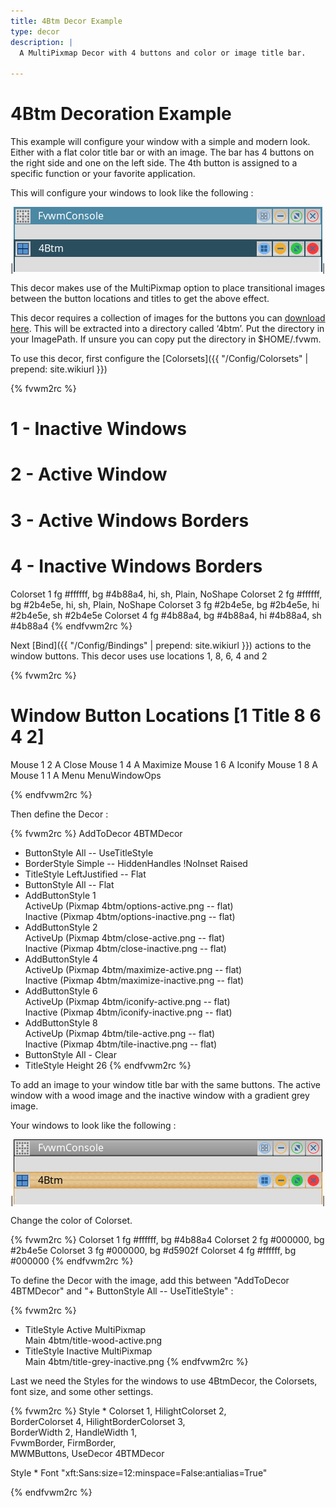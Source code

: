 ```yaml
---
title: 4Btm Decor Example
type: decor
description: |
  A MultiPixmap Decor with 4 buttons and color or image title bar.

---
```

# 4Btm Decoration Example

This example will configure your window with a simple and modern look. Either with a flat color
title bar or with an image. The bar has 4 buttons on the right side and one on the left side.
The 4th button is assigned to a specific function or your favorite application.

This will configure your windows to look like the following :

|![image](scrot1.png)|

This decor makes use of the MultiPixmap option to place transitional images between the button
locations and titles to get the above effect.

This decor requires a collection of images for the buttons you can [download here](decor-4btm.tar.gz).
This will be extracted into a directory called ‘4btm’. Put the directory in your ImagePath.
If unsure you can copy put the directory in $HOME/.fvwm.

To use this decor, first configure the 
[Colorsets]({{ "/Config/Colorsets" | prepend: site.wikiurl }})

{% fvwm2rc %}
#   1 - Inactive Windows
#   2 - Active Window
#   3 - Active Windows Borders
#   4 - Inactive Windows Borders
Colorset 1 fg #ffffff, bg #4b88a4, hi, sh, Plain, NoShape
Colorset 2 fg #ffffff, bg #2b4e5e, hi, sh, Plain, NoShape
Colorset 3 fg #2b4e5e, bg #2b4e5e, hi #2b4e5e, sh #2b4e5e
Colorset 4 fg #4b88a4, bg #4b88a4, hi #4b88a4, sh #4b88a4
{% endfvwm2rc %}

Next [Bind]({{ "/Config/Bindings" | prepend: site.wikiurl }})
actions to the window buttons. This decor uses
use locations 1, 8, 6, 4 and 2

{% fvwm2rc %}
# Window Button Locations [1 Title 8 6 4 2]
Mouse 1 2 A Close
Mouse 1 4 A Maximize
Mouse 1 6 A Iconify
Mouse 1 8 A <MyCustomFunction>
Mouse 1 1 A Menu MenuWindowOps

{% endfvwm2rc %}

Then define the Decor :

{% fvwm2rc %}
AddToDecor 4BTMDecor
+ ButtonStyle All -- UseTitleStyle
+ BorderStyle Simple -- HiddenHandles !NoInset Raised
+ TitleStyle LeftJustified -- Flat
+ ButtonStyle All -- Flat
+ AddButtonStyle 1 \
        ActiveUp   (Pixmap 4btm/options-active.png   -- flat) \
        Inactive   (Pixmap 4btm/options-inactive.png   -- flat)
+ AddButtonStyle 2 \
        ActiveUp   (Pixmap 4btm/close-active.png   -- flat) \
        Inactive   (Pixmap 4btm/close-inactive.png   -- flat)
+ AddButtonStyle 4 \
        ActiveUp   (Pixmap 4btm/maximize-active.png   -- flat) \
        Inactive   (Pixmap 4btm/maximize-inactive.png   -- flat)
+ AddButtonStyle 6 \
        ActiveUp   (Pixmap 4btm/iconify-active.png   -- flat) \
        Inactive   (Pixmap 4btm/iconify-inactive.png   -- flat)
+ AddButtonStyle 8 \
        ActiveUp   (Pixmap 4btm/tile-active.png   -- flat) \
        Inactive   (Pixmap 4btm/tile-inactive.png   -- flat)
+ ButtonStyle All - Clear
+ TitleStyle Height 26
{% endfvwm2rc %}

To add an image to your window title bar with the same buttons. The active window with a wood image
and the inactive window with a gradient grey image.

Your windows to look like the following :

|![image](scrot2.png)|

Change the color of Colorset.

{% fvwm2rc %}
Colorset 1 fg #ffffff, bg #4b88a4
Colorset 2 fg #000000, bg #2b4e5e
Colorset 3 fg #000000, bg #d5902f
Colorset 4 fg #ffffff, bg #000000
{% endfvwm2rc %}

To define the Decor with the image, add this between "AddToDecor 4BTMDecor" and
"+ ButtonStyle All -- UseTitleStyle" :

{% fvwm2rc %}
+ TitleStyle Active MultiPixmap \
        Main     4btm/title-wood-active.png
+ TitleStyle Inactive MultiPixmap \
        Main     4btm/title-grey-inactive.png
{% endfvwm2rc %}

Last we need the Styles for the windows to use 4BtmDecor, the
Colorsets, font size, and some other settings.

{% fvwm2rc %}
Style * Colorset 1, HilightColorset 2, \
        BorderColorset 4, HilightBorderColorset 3, \
        BorderWidth 2, HandleWidth 1, \
        FvwmBorder, FirmBorder, \
        MWMButtons, UseDecor 4BTMDecor
        
Style * Font "xft:Sans:size=12:minspace=False:antialias=True"

{% endfvwm2rc %}
